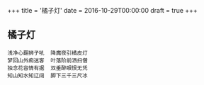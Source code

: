 +++
title = '橘子灯'
date = 2016-10-29T00:00:00
draft = true
+++
## 橘子灯

```text
浅净心翻狮子吼  降魔夜引橘皮灯
梦回山外痴迷客  叶落阶前洒扫僧
独念花容情有据  双垂醉眼恨无凭
知山知水知辽阔  脚下三千三尺冰
```

